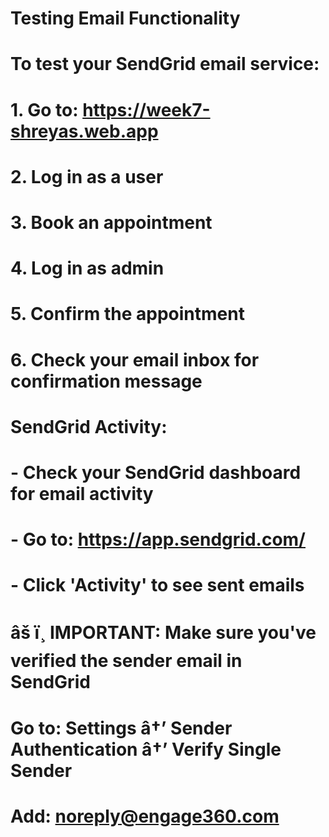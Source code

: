 ﻿# Testing Email Functionality
# 
# To test your SendGrid email service:
#
# 1. Go to: https://week7-shreyas.web.app
# 2. Log in as a user
# 3. Book an appointment
# 4. Log in as admin
# 5. Confirm the appointment
# 6. Check your email inbox for confirmation message
#
# SendGrid Activity:
# - Check your SendGrid dashboard for email activity
# - Go to: https://app.sendgrid.com/
# - Click 'Activity' to see sent emails
#
# âš ï¸ IMPORTANT: Make sure you've verified the sender email in SendGrid
#   Go to: Settings â†’ Sender Authentication â†’ Verify Single Sender
#   Add: noreply@engage360.com
